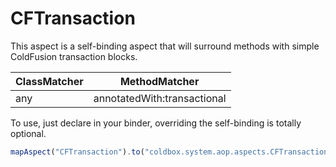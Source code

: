 # CFTransaction
This aspect is a self-binding aspect that will surround methods with simple ColdFusion transaction blocks.

|ClassMatcher|MethodMatcher|
|--|--|
|any|annotatedWith:transactional|

To use, just declare in your binder, overriding the self-binding is totally optional.

```javascript
mapAspect("CFTransaction").to("coldbox.system.aop.aspects.CFTransaction");
```

